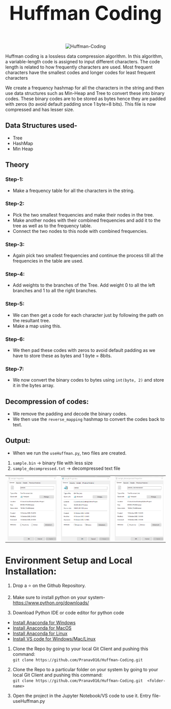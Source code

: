 <div align="center">

<p style="font-size: 60px"><b>Huffman Coding</b></p>

![Huffman-Coding](https://socialify.git.ci/Pranav016/Huffman-Coding/image?language=1&owner=1&pattern=Brick%20Wall&theme=Light)

</div>

<p>Huffman coding is a lossless data compression algorithm. In this algorithm, a variable-length code is assigned to input different characters. The code length is related to how frequently characters are used. Most frequent characters have the smallest codes and longer codes for least frequent characters</p>

<p>We create a frequency hashmap for all the characters in the string and then use data structures such as Min-Heap and Tree to convert these into binary codes. These binary codes are to be stored as bytes hence they are padded with zeros (to avoid default padding snce 1 byte=8 bits). This file is now compressed and has lesser size.</p>

## Data Structures used-
* Tree
* HashMap
* Min Heap

## Theory
### Step-1:
* Make a frequency table for all the characters in the string.
### Step-2:
* Pick the two smallest frequencies and make their nodes in the tree.
* Make another nodes with their combined frequencies and add it to the tree as well as to the frequency table.
* Connect the two nodes to this node with combined frequencies.
### Step-3:
* Again pick two smallest frequencies and continue the process till all the frequencies in the table are used.
### Step-4:
* Add weights to the branches of the Tree. Add weight 0 to all the left branches and 1 to all the right branches.
### Step-5:
* We can then get a code for each character just by following the path on the resultant tree.
* Make a map using this.

### Step-6:
* We then pad these codes with zeros to avoid default padding as we have to store these as bytes and 1 byte = 8bits.

### Step-7:
* We now convert the binary codes to bytes using `int(byte, 2)` and store it in the bytes array.

## Decompression of codes:
* We remove the padding and decode the binary codes.
* We then use the `reverse_mapping` hashmap to convert the codes back to text.

## Output:
* When we run the `useHuffman.py`, two files are created.
1. `sample.bin` -> binary file with less size
1. `sample_decompressed.txt` -> decompressed text file

<html>
  <body>
    <table width="100%" border="0">
      <tr>
        <td><img src="demo/1.png" alt="sample.txt img" align="left" /></td>
        <td><img src="demo/2.png" alt="sample.bin img" align="center" /></td>
        <td><img src="demo/3.png" alt="sample_decompressed.txt img" align="right"/></td>
      </tr>
    </table>
  </body>
</html>

# Environment Setup and Local Installation:
1. Drop a :star: on the Github Repository.

1.  Make sure to install python on your system- https://www.python.org/downloads/ </br>

1. Download Python IDE or code editor for python code <br/>
*	[Install Anaconda for Windows](https://docs.anaconda.com/anaconda/install/windows/) <br/>
*	[Install Anaconda for MacOS](https://docs.anaconda.com/anaconda/install/mac-os/) <br/>
*	[Install Anaconda for Linux](https://docs.anaconda.com/anaconda/install/linux/) <br/>
*	[Install VS code for Windows/Mac/Linux](https://code.visualstudio.com/Download) </br>

1. Clone the Repo by going to your local Git Client and pushing this command: <br/>
	```git clone https://github.com/Pranav016/Huffman-Coding.git```

1. Clone the Repo to a particular folder on your system by going to your local Git Client and pushing this command: <br/>
	```git clone https://github.com/Pranav016/Huffman-Coding.git  <folder-name>```

1. Open the project in the Jupyter Notebook/VS code to use it.
    Entry file- useHuffman.py